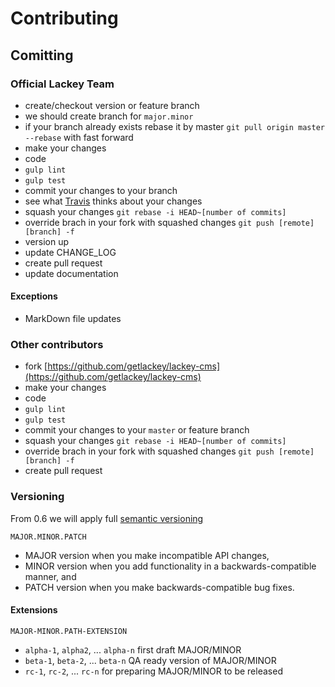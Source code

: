 # Contributing

## Comitting

### Official Lackey Team

 * create/checkout version or feature branch
  * we should create branch for `major.minor`
  * if your branch already exists rebase it by master `git pull origin master --rebase` with fast forward
 * make your changes
  * code
  * `gulp lint`
  * `gulp test`
  * commit your changes to your branch
  * see what [Travis](https://travis-ci.org/getlackey/lackey-cms/branches) thinks about your changes
 * squash your changes `git rebase -i HEAD~[number of commits]`
 * override brach in your fork with squashed changes `git push [remote] [branch] -f`
 * version up
 * update CHANGE_LOG
 * create pull request
 * update documentation

#### Exceptions

 * MarkDown file updates

### Other contributors

 * fork [https://github.com/getlackey/lackey-cms](https://github.com/getlackey/lackey-cms)
 * make your changes
  * code
  * `gulp lint`
  * `gulp test`
  * commit your changes to your `master` or feature branch
 * squash your changes `git rebase -i HEAD~[number of commits]`
 * override brach in your fork with squashed changes `git push [remote] [branch] -f`
 * create pull request

### Versioning

From 0.6 we will apply full [semantic versioning](http://semver.org/)

`MAJOR.MINOR.PATCH`

 * MAJOR version when you make incompatible API changes,
 * MINOR version when you add functionality in a backwards-compatible manner, and
 * PATCH version when you make backwards-compatible bug fixes.

#### Extensions

`MAJOR-MINOR.PATH-EXTENSION`

 * `alpha-1`, `alpha2`, ... `alpha-n` first draft MAJOR/MINOR
 * `beta-1`, `beta-2`, ... `beta-n` QA ready version of MAJOR/MINOR
 * `rc-1`, `rc-2`, ... `rc-n` for preparing MAJOR/MINOR to be released
